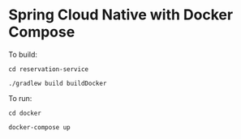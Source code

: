 Spring Cloud Native with Docker Compose
========================================

To build:

 `cd reservation-service`
 
 `./gradlew build buildDocker`

To run:

 `cd docker`
 
 `docker-compose up`
